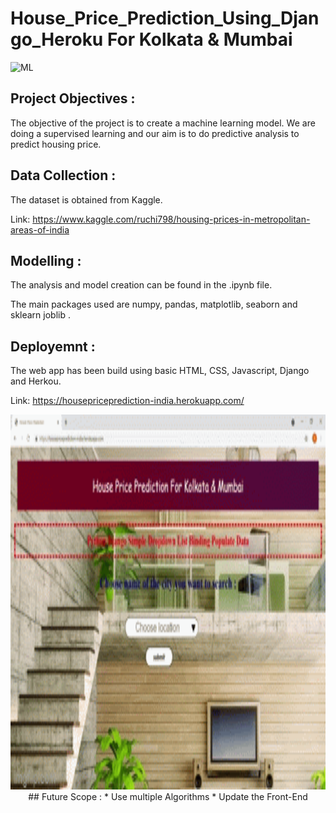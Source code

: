 # House_Price_Prediction_Using_Django_Heroku For Kolkata & Mumbai

![ML](https://img.shields.io/badge/ML-Regression-blue.svg) 

## Project Objectives :
The objective of the project is to create a machine learning model. We are doing a supervised learning and our aim is to do predictive analysis to predict housing price.

## Data Collection :
The dataset is obtained from Kaggle. 

Link: https://www.kaggle.com/ruchi798/housing-prices-in-metropolitan-areas-of-india

## Modelling :
The analysis and model creation can be found in the .ipynb file. 

The main packages used are numpy, pandas, matplotlib, seaborn and sklearn joblib .  

## Deployemnt :
The web app has been build using basic HTML, CSS, Javascript, Django and Herkou.

Link: https://housepriceprediction-india.herokuapp.com/



<center><img src="Screenshot/hpp.gif"    width="600" height="600" />
## Future Scope :
* Use multiple Algorithms
* Update the Front-End 
